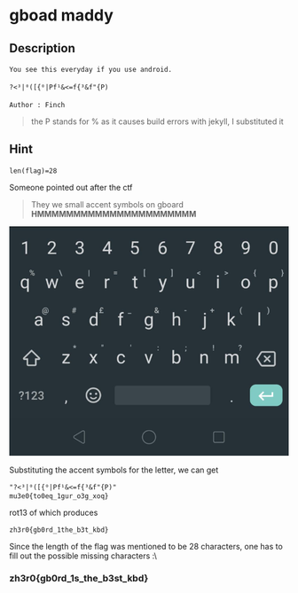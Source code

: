 # gboad maddy

## Description
```
You see this everyday if you use android.

?<³|⁰([{⁰|Pf¹&<=f{³&f"{P)

Author : Finch
```
> the P stands for % as it causes build errors with jekyll, I substituted it

## Hint
```
len(flag)=28
```

Someone pointed out after the ctf  
> They we small accent symbols on gboard   
**HMMMMMMMMMMMMMMMMMMMMMM**

![](gboard.png)

Substituting the accent symbols for the letter, we can get

```
"?<³|⁰([{⁰|Pf¹&<=f{³&f"{P)" 
mu3e0{to0eq_1gur_o3g_xoq}
```
rot13 of which produces  
```
zh3r0{gb0rd_1the_b3t_kbd}
```

Since the length of the flag was mentioned to be 28 characters, one has to fill out the possible missing characters :\

### zh3r0{gb0rd_1s_the_b3st_kbd}
